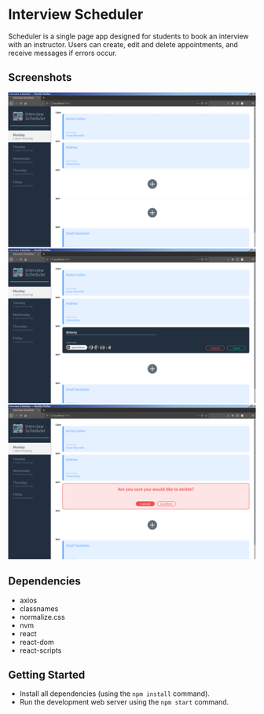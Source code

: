 # Interview Scheduler
Scheduler is a single page app designed for students to book an interview with an instructor. Users can create, edit and delete appointments, and receive messages if errors occur.

## Screenshots
!["screenshot Main Page"](https://github.com/Andyiev/scheduler/blob/master/public/images/Mainpage.png)
!["screenshot Add Interview"](https://github.com/Andyiev/scheduler/blob/master/public/images/Addinterview.png)
!["screenshot Delete Interview"](https://github.com/Andyiev/scheduler/blob/master/public/images/Deleteinterview.png)

## Dependencies

- axios
- classnames
- normalize.css
- nvm
- react
- react-dom
- react-scripts

## Getting Started

- Install all dependencies (using the `npm install` command).
- Run the development web server using the `npm start` command.
